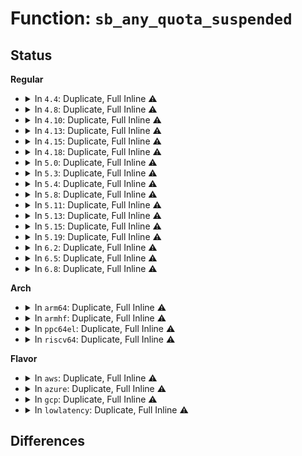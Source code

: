 # Function: <code>sb_any_quota_suspended</code>

## Status
<b>Regular</b>
<ul>
<li>
<details>
<summary>In <code>4.4</code>: Duplicate, Full Inline ⚠️</summary>

**Collision:** Static Duplication

**Inline:** Full

**Transformation:** False

**Instances:**

```
In fs/quota/dquot.c (0)
Location: include/linux/quotaops.h:135
Inline: True
```
```
In fs/ext4/super.c (0)
Location: include/linux/quotaops.h:135
Inline: True
```
</details>
</li>
<li>
<details>
<summary>In <code>4.8</code>: Duplicate, Full Inline ⚠️</summary>

**Collision:** Static Duplication

**Inline:** Full

**Transformation:** False

**Instances:**

```
In fs/quota/dquot.c (ffffffff812a0fd6)
Location: include/linux/quotaops.h:138
Inline: True
Inline callers:
  - fs/quota/dquot.c:dquot_transfer
  - fs/quota/dquot.c:dquot_free_inode
  - fs/quota/dquot.c:__dquot_free_space
  - fs/quota/dquot.c:dquot_reclaim_space_nodirty
  - fs/quota/dquot.c:dquot_claim_space_nodirty
  - fs/quota/dquot.c:dquot_alloc_inode
  - fs/quota/dquot.c:__dquot_alloc_space
  - fs/quota/dquot.c:__dquot_initialize
```
```
In fs/ext4/super.c (0)
Location: include/linux/quotaops.h:138
Inline: True
```
</details>
</li>
<li>
<details>
<summary>In <code>4.10</code>: Duplicate, Full Inline ⚠️</summary>

**Collision:** Static Duplication

**Inline:** Full

**Transformation:** False

**Instances:**

```
In fs/quota/dquot.c (ffffffff812b6986)
Location: include/linux/quotaops.h:138
Inline: True
Inline callers:
  - fs/quota/dquot.c:dquot_transfer
  - fs/quota/dquot.c:dquot_free_inode
  - fs/quota/dquot.c:__dquot_free_space
  - fs/quota/dquot.c:dquot_reclaim_space_nodirty
  - fs/quota/dquot.c:dquot_claim_space_nodirty
  - fs/quota/dquot.c:dquot_alloc_inode
  - fs/quota/dquot.c:__dquot_alloc_space
  - fs/quota/dquot.c:__dquot_initialize
```
```
In fs/ext4/super.c (0)
Location: include/linux/quotaops.h:138
Inline: True
```
</details>
</li>
<li>
<details>
<summary>In <code>4.13</code>: Duplicate, Full Inline ⚠️</summary>

**Collision:** Static Duplication

**Inline:** Full

**Transformation:** False

**Instances:**

```
In fs/quota/dquot.c (ffffffff812c3c71)
Location: include/linux/quotaops.h:139
Inline: True
Inline callers:
  - fs/quota/dquot.c:dquot_transfer
  - fs/quota/dquot.c:dquot_free_inode
  - fs/quota/dquot.c:__dquot_free_space
  - fs/quota/dquot.c:dquot_reclaim_space_nodirty
  - fs/quota/dquot.c:dquot_claim_space_nodirty
  - fs/quota/dquot.c:dquot_alloc_inode
  - fs/quota/dquot.c:__dquot_alloc_space
  - fs/quota/dquot.c:dquot_initialize_needed
  - fs/quota/dquot.c:__dquot_initialize
```
```
In fs/ext4/super.c (0)
Location: include/linux/quotaops.h:139
Inline: True
```
</details>
</li>
<li>
<details>
<summary>In <code>4.15</code>: Duplicate, Full Inline ⚠️</summary>

**Collision:** Static Duplication

**Inline:** Full

**Transformation:** False

**Instances:**

```
In fs/quota/dquot.c (ffffffff812e7ae1)
Location: include/linux/quotaops.h:135
Inline: True
Inline callers:
  - fs/quota/dquot.c:dquot_transfer
  - fs/quota/dquot.c:dquot_free_inode
  - fs/quota/dquot.c:__dquot_free_space
  - fs/quota/dquot.c:dquot_reclaim_space_nodirty
  - fs/quota/dquot.c:dquot_claim_space_nodirty
  - fs/quota/dquot.c:dquot_alloc_inode
  - fs/quota/dquot.c:__dquot_alloc_space
  - fs/quota/dquot.c:dquot_initialize_needed
  - fs/quota/dquot.c:__dquot_initialize
```
```
In fs/ext4/super.c (0)
Location: include/linux/quotaops.h:135
Inline: True
```
</details>
</li>
<li>
<details>
<summary>In <code>4.18</code>: Duplicate, Full Inline ⚠️</summary>

**Collision:** Static Duplication

**Inline:** Full

**Transformation:** False

**Instances:**

```
In fs/quota/dquot.c (ffffffff81313832)
Location: include/linux/quotaops.h:138
Inline: True
Inline callers:
  - fs/quota/dquot.c:dquot_transfer
  - fs/quota/dquot.c:dquot_free_inode
  - fs/quota/dquot.c:__dquot_free_space
  - fs/quota/dquot.c:dquot_reclaim_space_nodirty
  - fs/quota/dquot.c:dquot_claim_space_nodirty
  - fs/quota/dquot.c:dquot_alloc_inode
  - fs/quota/dquot.c:__dquot_alloc_space
  - fs/quota/dquot.c:dquot_initialize_needed
  - fs/quota/dquot.c:__dquot_initialize
```
```
In fs/ext4/super.c (ffffffff81387d57)
Location: include/linux/quotaops.h:138
Inline: True
Inline callers:
  - fs/ext4/super.c:ext4_remount
```
</details>
</li>
<li>
<details>
<summary>In <code>5.0</code>: Duplicate, Full Inline ⚠️</summary>

**Collision:** Static Duplication

**Inline:** Full

**Transformation:** False

**Instances:**

```
In fs/quota/dquot.c (ffffffff8132a7c2)
Location: include/linux/quotaops.h:138
Inline: True
Inline callers:
  - fs/quota/dquot.c:dquot_transfer
  - fs/quota/dquot.c:dquot_free_inode
  - fs/quota/dquot.c:__dquot_free_space
  - fs/quota/dquot.c:dquot_reclaim_space_nodirty
  - fs/quota/dquot.c:dquot_claim_space_nodirty
  - fs/quota/dquot.c:dquot_alloc_inode
  - fs/quota/dquot.c:__dquot_alloc_space
  - fs/quota/dquot.c:dquot_initialize_needed
  - fs/quota/dquot.c:__dquot_initialize
```
```
In fs/ext4/super.c (ffffffff813a08f5)
Location: include/linux/quotaops.h:138
Inline: True
Inline callers:
  - fs/ext4/super.c:ext4_remount
```
</details>
</li>
<li>
<details>
<summary>In <code>5.3</code>: Duplicate, Full Inline ⚠️</summary>

**Collision:** Static Duplication

**Inline:** Full

**Transformation:** False

**Instances:**

```
In fs/quota/dquot.c (ffffffff81352392)
Location: include/linux/quotaops.h:138
Inline: True
Inline callers:
  - fs/quota/dquot.c:dquot_transfer
  - fs/quota/dquot.c:dquot_free_inode
  - fs/quota/dquot.c:__dquot_free_space
  - fs/quota/dquot.c:dquot_reclaim_space_nodirty
  - fs/quota/dquot.c:dquot_claim_space_nodirty
  - fs/quota/dquot.c:dquot_alloc_inode
  - fs/quota/dquot.c:__dquot_alloc_space
  - fs/quota/dquot.c:dquot_initialize_needed
  - fs/quota/dquot.c:__dquot_initialize
```
```
In fs/ext4/super.c (ffffffff813cb030)
Location: include/linux/quotaops.h:138
Inline: True
Inline callers:
  - fs/ext4/super.c:ext4_remount
```
</details>
</li>
<li>
<details>
<summary>In <code>5.4</code>: Duplicate, Full Inline ⚠️</summary>

**Collision:** Static Duplication

**Inline:** Full

**Transformation:** False

**Instances:**

```
In fs/quota/dquot.c (ffffffff8136a712)
Location: include/linux/quotaops.h:148
Inline: True
Inline callers:
  - fs/quota/dquot.c:dquot_transfer
  - fs/quota/dquot.c:dquot_free_inode
  - fs/quota/dquot.c:__dquot_free_space
  - fs/quota/dquot.c:dquot_reclaim_space_nodirty
  - fs/quota/dquot.c:dquot_claim_space_nodirty
  - fs/quota/dquot.c:dquot_alloc_inode
  - fs/quota/dquot.c:__dquot_alloc_space
  - fs/quota/dquot.c:dquot_initialize_needed
  - fs/quota/dquot.c:__dquot_initialize
```
```
In fs/ext4/super.c (ffffffff813e4524)
Location: include/linux/quotaops.h:148
Inline: True
Inline callers:
  - fs/ext4/super.c:ext4_remount
```
</details>
</li>
<li>
<details>
<summary>In <code>5.8</code>: Duplicate, Full Inline ⚠️</summary>

**Collision:** Static Duplication

**Inline:** Full

**Transformation:** False

**Instances:**

```
In fs/quota/dquot.c (ffffffff813b2996)
Location: include/linux/quotaops.h:150
Inline: True
Inline callers:
  - fs/quota/dquot.c:dquot_transfer
  - fs/quota/dquot.c:__dquot_free_space
  - fs/quota/dquot.c:dquot_reclaim_space_nodirty
  - fs/quota/dquot.c:dquot_claim_space_nodirty
  - fs/quota/dquot.c:__dquot_alloc_space
  - fs/quota/dquot.c:__dquot_initialize
```
```
In fs/ext4/super.c (ffffffff81431973)
Location: include/linux/quotaops.h:150
Inline: True
Inline callers:
  - fs/ext4/super.c:ext4_remount
```
</details>
</li>
<li>
<details>
<summary>In <code>5.11</code>: Duplicate, Full Inline ⚠️</summary>

**Collision:** Static Duplication

**Inline:** Full

**Transformation:** False

**Instances:**

```
In fs/quota/dquot.c (ffffffff813c3f86)
Location: include/linux/quotaops.h:147
Inline: True
Inline callers:
  - fs/quota/dquot.c:dquot_transfer
  - fs/quota/dquot.c:__dquot_free_space
  - fs/quota/dquot.c:dquot_reclaim_space_nodirty
  - fs/quota/dquot.c:dquot_claim_space_nodirty
  - fs/quota/dquot.c:__dquot_alloc_space
  - fs/quota/dquot.c:__dquot_initialize
```
```
In fs/ext4/super.c (ffffffff8144a526)
Location: include/linux/quotaops.h:147
Inline: True
Inline callers:
  - fs/ext4/super.c:ext4_remount
```
</details>
</li>
<li>
<details>
<summary>In <code>5.13</code>: Duplicate, Full Inline ⚠️</summary>

**Collision:** Static Duplication

**Inline:** Full

**Transformation:** False

**Instances:**

```
In fs/quota/dquot.c (ffffffff813cac76)
Location: include/linux/quotaops.h:147
Inline: True
Inline callers:
  - fs/quota/dquot.c:dquot_transfer
  - fs/quota/dquot.c:__dquot_free_space
  - fs/quota/dquot.c:dquot_reclaim_space_nodirty
  - fs/quota/dquot.c:dquot_claim_space_nodirty
  - fs/quota/dquot.c:__dquot_alloc_space
  - fs/quota/dquot.c:__dquot_initialize
```
```
In fs/ext4/super.c (ffffffff8144fe9a)
Location: include/linux/quotaops.h:147
Inline: True
Inline callers:
  - fs/ext4/super.c:ext4_remount
```
</details>
</li>
<li>
<details>
<summary>In <code>5.15</code>: Duplicate, Full Inline ⚠️</summary>

**Collision:** Static Duplication

**Inline:** Full

**Transformation:** False

**Instances:**

```
In fs/quota/dquot.c (ffffffff8141ba26)
Location: include/linux/quotaops.h:147
Inline: True
Inline callers:
  - fs/quota/dquot.c:dquot_transfer
  - fs/quota/dquot.c:__dquot_free_space
  - fs/quota/dquot.c:dquot_reclaim_space_nodirty
  - fs/quota/dquot.c:dquot_claim_space_nodirty
  - fs/quota/dquot.c:__dquot_alloc_space
  - fs/quota/dquot.c:__dquot_initialize
```
```
In fs/ext4/super.c (ffffffff814a6b15)
Location: include/linux/quotaops.h:147
Inline: True
Inline callers:
  - fs/ext4/super.c:ext4_remount
```
</details>
</li>
<li>
<details>
<summary>In <code>5.19</code>: Duplicate, Full Inline ⚠️</summary>

**Collision:** Static Duplication

**Inline:** Full

**Transformation:** False

**Instances:**

```
In fs/quota/dquot.c (ffffffff814942b6)
Location: include/linux/quotaops.h:147
Inline: True
Inline callers:
  - fs/quota/dquot.c:dquot_transfer
  - fs/quota/dquot.c:dquot_free_inode
  - fs/quota/dquot.c:__dquot_free_space
  - fs/quota/dquot.c:dquot_reclaim_space_nodirty
  - fs/quota/dquot.c:dquot_claim_space_nodirty
  - fs/quota/dquot.c:dquot_alloc_inode
  - fs/quota/dquot.c:__dquot_alloc_space
  - fs/quota/dquot.c:dquot_initialize_needed
  - fs/quota/dquot.c:__dquot_initialize
```
```
In fs/ext4/super.c (ffffffff8152b7de)
Location: include/linux/quotaops.h:147
Inline: True
Inline callers:
  - fs/ext4/super.c:__ext4_remount
```
</details>
</li>
<li>
<details>
<summary>In <code>6.2</code>: Duplicate, Full Inline ⚠️</summary>

**Collision:** Static Duplication

**Inline:** Full

**Transformation:** False

**Instances:**

```
In fs/quota/dquot.c (ffffffff81527f87)
Location: include/linux/quotaops.h:149
Inline: True
Inline callers:
  - fs/quota/dquot.c:dquot_transfer
  - fs/quota/dquot.c:dquot_free_inode
  - fs/quota/dquot.c:__dquot_free_space
  - fs/quota/dquot.c:dquot_reclaim_space_nodirty
  - fs/quota/dquot.c:dquot_claim_space_nodirty
  - fs/quota/dquot.c:dquot_alloc_inode
  - fs/quota/dquot.c:__dquot_alloc_space
  - fs/quota/dquot.c:dquot_initialize_needed
  - fs/quota/dquot.c:__dquot_initialize
```
```
In fs/ext4/super.c (ffffffff815ca80e)
Location: include/linux/quotaops.h:149
Inline: True
Inline callers:
  - fs/ext4/super.c:__ext4_remount
```
</details>
</li>
<li>
<details>
<summary>In <code>6.5</code>: Duplicate, Full Inline ⚠️</summary>

**Collision:** Static Duplication

**Inline:** Full

**Transformation:** False

**Instances:**

```
In fs/quota/dquot.c (ffffffff81560497)
Location: include/linux/quotaops.h:149
Inline: True
Inline callers:
  - fs/quota/dquot.c:dquot_transfer
  - fs/quota/dquot.c:dquot_free_inode
  - fs/quota/dquot.c:__dquot_free_space
  - fs/quota/dquot.c:dquot_reclaim_space_nodirty
  - fs/quota/dquot.c:dquot_claim_space_nodirty
  - fs/quota/dquot.c:dquot_alloc_inode
  - fs/quota/dquot.c:__dquot_alloc_space
  - fs/quota/dquot.c:dquot_initialize_needed
  - fs/quota/dquot.c:__dquot_initialize
```
```
In fs/ext4/super.c (ffffffff816024f5)
Location: include/linux/quotaops.h:149
Inline: True
Inline callers:
  - fs/ext4/super.c:__ext4_remount
  - fs/ext4/super.c:__ext4_remount
```
</details>
</li>
<li>
<details>
<summary>In <code>6.8</code>: Duplicate, Full Inline ⚠️</summary>

**Collision:** Static Duplication

**Inline:** Full

**Transformation:** False

**Instances:**

```
In fs/quota/dquot.c (ffffffff81596b87)
Location: include/linux/quotaops.h:149
Inline: True
Inline callers:
  - fs/quota/dquot.c:dquot_transfer
  - fs/quota/dquot.c:dquot_free_inode
  - fs/quota/dquot.c:__dquot_free_space
  - fs/quota/dquot.c:dquot_reclaim_space_nodirty
  - fs/quota/dquot.c:dquot_claim_space_nodirty
  - fs/quota/dquot.c:dquot_alloc_inode
  - fs/quota/dquot.c:__dquot_alloc_space
  - fs/quota/dquot.c:dquot_initialize_needed
  - fs/quota/dquot.c:__dquot_initialize
```
```
In fs/ext4/super.c (ffffffff8163b2eb)
Location: include/linux/quotaops.h:149
Inline: True
Inline callers:
  - fs/ext4/super.c:__ext4_remount
  - fs/ext4/super.c:__ext4_remount
```
</details>
</li>
</ul>
<b>Arch</b>
<ul>
<li>
<details>
<summary>In <code>arm64</code>: Duplicate, Full Inline ⚠️</summary>

**Collision:** Static Duplication

**Inline:** Full

**Transformation:** False

**Instances:**

```
In fs/quota/dquot.c (ffff8000104334c0)
Location: include/linux/quotaops.h:148
Inline: True
Inline callers:
  - fs/quota/dquot.c:dquot_transfer
  - fs/quota/dquot.c:dquot_free_inode
  - fs/quota/dquot.c:__dquot_free_space
  - fs/quota/dquot.c:dquot_reclaim_space_nodirty
  - fs/quota/dquot.c:dquot_claim_space_nodirty
  - fs/quota/dquot.c:dquot_alloc_inode
  - fs/quota/dquot.c:__dquot_alloc_space
  - fs/quota/dquot.c:dquot_initialize_needed
  - fs/quota/dquot.c:__dquot_initialize
```
```
In fs/ext4/super.c (ffff8000104bdb30)
Location: include/linux/quotaops.h:148
Inline: True
Inline callers:
  - fs/ext4/super.c:ext4_remount
```
</details>
</li>
<li>
<details>
<summary>In <code>armhf</code>: Duplicate, Full Inline ⚠️</summary>

**Collision:** Static Duplication

**Inline:** Full

**Transformation:** False

**Instances:**

```
In fs/quota/dquot.c (c05fcd4c)
Location: include/linux/quotaops.h:148
Inline: True
Inline callers:
  - fs/quota/dquot.c:dquot_transfer
  - fs/quota/dquot.c:dquot_free_inode
  - fs/quota/dquot.c:__dquot_free_space
  - fs/quota/dquot.c:dquot_reclaim_space_nodirty
  - fs/quota/dquot.c:dquot_claim_space_nodirty
  - fs/quota/dquot.c:dquot_alloc_inode
  - fs/quota/dquot.c:__dquot_alloc_space
  - fs/quota/dquot.c:dquot_initialize_needed
  - fs/quota/dquot.c:__dquot_initialize
```
```
In fs/ext4/super.c (c068127c)
Location: include/linux/quotaops.h:148
Inline: True
Inline callers:
  - fs/ext4/super.c:ext4_remount
```
</details>
</li>
<li>
<details>
<summary>In <code>ppc64el</code>: Duplicate, Full Inline ⚠️</summary>

**Collision:** Static Duplication

**Inline:** Full

**Transformation:** False

**Instances:**

```
In fs/quota/dquot.c (c000000000547148)
Location: include/linux/quotaops.h:148
Inline: True
Inline callers:
  - fs/quota/dquot.c:dquot_transfer
  - fs/quota/dquot.c:dquot_free_inode
  - fs/quota/dquot.c:__dquot_free_space
  - fs/quota/dquot.c:dquot_reclaim_space_nodirty
  - fs/quota/dquot.c:dquot_claim_space_nodirty
  - fs/quota/dquot.c:dquot_alloc_inode
  - fs/quota/dquot.c:__dquot_alloc_space
  - fs/quota/dquot.c:dquot_initialize_needed
  - fs/quota/dquot.c:__dquot_initialize
```
```
In fs/ext4/super.c (c0000000005f3d98)
Location: include/linux/quotaops.h:148
Inline: True
Inline callers:
  - fs/ext4/super.c:ext4_remount
```
</details>
</li>
<li>
<details>
<summary>In <code>riscv64</code>: Duplicate, Full Inline ⚠️</summary>

**Collision:** Static Duplication

**Inline:** Full

**Transformation:** False

**Instances:**

```
In fs/quota/dquot.c (ffffffe0002cef12)
Location: include/linux/quotaops.h:148
Inline: True
Inline callers:
  - fs/quota/dquot.c:dquot_transfer
  - fs/quota/dquot.c:dquot_free_inode
  - fs/quota/dquot.c:__dquot_free_space
  - fs/quota/dquot.c:dquot_reclaim_space_nodirty
  - fs/quota/dquot.c:dquot_claim_space_nodirty
  - fs/quota/dquot.c:dquot_alloc_inode
  - fs/quota/dquot.c:__dquot_alloc_space
  - fs/quota/dquot.c:dquot_initialize_needed
  - fs/quota/dquot.c:__dquot_initialize
```
```
In fs/ext4/super.c (ffffffe000339662)
Location: include/linux/quotaops.h:148
Inline: True
Inline callers:
  - fs/ext4/super.c:ext4_remount
```
</details>
</li>
</ul>
<b>Flavor</b>
<ul>
<li>
<details>
<summary>In <code>aws</code>: Duplicate, Full Inline ⚠️</summary>

**Collision:** Static Duplication

**Inline:** Full

**Transformation:** False

**Instances:**

```
In fs/quota/dquot.c (ffffffff81362cf2)
Location: include/linux/quotaops.h:148
Inline: True
Inline callers:
  - fs/quota/dquot.c:dquot_transfer
  - fs/quota/dquot.c:dquot_free_inode
  - fs/quota/dquot.c:__dquot_free_space
  - fs/quota/dquot.c:dquot_reclaim_space_nodirty
  - fs/quota/dquot.c:dquot_claim_space_nodirty
  - fs/quota/dquot.c:dquot_alloc_inode
  - fs/quota/dquot.c:__dquot_alloc_space
  - fs/quota/dquot.c:dquot_initialize_needed
  - fs/quota/dquot.c:__dquot_initialize
```
```
In fs/ext4/super.c (ffffffff813dcb04)
Location: include/linux/quotaops.h:148
Inline: True
Inline callers:
  - fs/ext4/super.c:ext4_remount
```
</details>
</li>
<li>
<details>
<summary>In <code>azure</code>: Duplicate, Full Inline ⚠️</summary>

**Collision:** Static Duplication

**Inline:** Full

**Transformation:** False

**Instances:**

```
In fs/quota/dquot.c (ffffffff81353992)
Location: include/linux/quotaops.h:148
Inline: True
Inline callers:
  - fs/quota/dquot.c:dquot_transfer
  - fs/quota/dquot.c:dquot_free_inode
  - fs/quota/dquot.c:__dquot_free_space
  - fs/quota/dquot.c:dquot_reclaim_space_nodirty
  - fs/quota/dquot.c:dquot_claim_space_nodirty
  - fs/quota/dquot.c:dquot_alloc_inode
  - fs/quota/dquot.c:__dquot_alloc_space
  - fs/quota/dquot.c:dquot_initialize_needed
  - fs/quota/dquot.c:__dquot_initialize
```
```
In fs/ext4/super.c (ffffffff813cd584)
Location: include/linux/quotaops.h:148
Inline: True
Inline callers:
  - fs/ext4/super.c:ext4_remount
```
</details>
</li>
<li>
<details>
<summary>In <code>gcp</code>: Duplicate, Full Inline ⚠️</summary>

**Collision:** Static Duplication

**Inline:** Full

**Transformation:** False

**Instances:**

```
In fs/quota/dquot.c (ffffffff813607c2)
Location: include/linux/quotaops.h:148
Inline: True
Inline callers:
  - fs/quota/dquot.c:dquot_transfer
  - fs/quota/dquot.c:dquot_free_inode
  - fs/quota/dquot.c:__dquot_free_space
  - fs/quota/dquot.c:dquot_reclaim_space_nodirty
  - fs/quota/dquot.c:dquot_claim_space_nodirty
  - fs/quota/dquot.c:dquot_alloc_inode
  - fs/quota/dquot.c:__dquot_alloc_space
  - fs/quota/dquot.c:dquot_initialize_needed
  - fs/quota/dquot.c:__dquot_initialize
```
```
In fs/ext4/super.c (ffffffff813d9fa4)
Location: include/linux/quotaops.h:148
Inline: True
Inline callers:
  - fs/ext4/super.c:ext4_remount
```
</details>
</li>
<li>
<details>
<summary>In <code>lowlatency</code>: Duplicate, Full Inline ⚠️</summary>

**Collision:** Static Duplication

**Inline:** Full

**Transformation:** False

**Instances:**

```
In fs/quota/dquot.c (ffffffff813749e2)
Location: include/linux/quotaops.h:148
Inline: True
Inline callers:
  - fs/quota/dquot.c:dquot_transfer
  - fs/quota/dquot.c:dquot_free_inode
  - fs/quota/dquot.c:__dquot_free_space
  - fs/quota/dquot.c:dquot_reclaim_space_nodirty
  - fs/quota/dquot.c:dquot_claim_space_nodirty
  - fs/quota/dquot.c:dquot_alloc_inode
  - fs/quota/dquot.c:__dquot_alloc_space
  - fs/quota/dquot.c:dquot_initialize_needed
  - fs/quota/dquot.c:__dquot_initialize
```
```
In fs/ext4/super.c (ffffffff813ef284)
Location: include/linux/quotaops.h:148
Inline: True
Inline callers:
  - fs/ext4/super.c:ext4_remount
```
</details>
</li>
</ul>

## Differences
